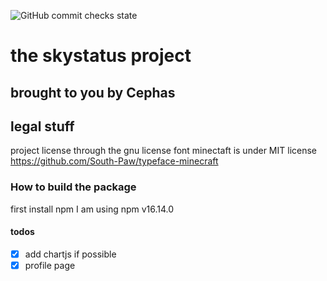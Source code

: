 ![GitHub commit checks state](https://img.shields.io/github/checks-status/seabass6969/skystatus/91b108d4b7359b2f8794a4614c11cb1157dc9fff)
# the skystatus project 
## brought to you by Cephas

## legal stuff
project license through the gnu license 
font minectaft is under MIT license https://github.com/South-Paw/typeface-minecraft


### How to build the package
first install npm
I am using npm 
v16.14.0
#### todos

-[x] add chartjs if possible
-[x] profile page
